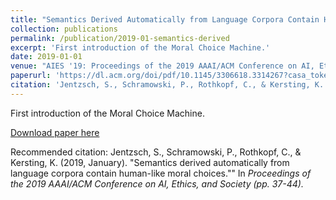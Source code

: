 ```yaml
---
title: "Semantics Derived Automatically from Language Corpora Contain Human-like Moral Choices"
collection: publications
permalink: /publication/2019-01-semantics-derived
excerpt: 'First introduction of the Moral Choice Machine.'
date: 2019-01-01
venue: "AIES '19: Proceedings of the 2019 AAAI/ACM Conference on AI, Ethics, and Society"
paperurl: 'https://dl.acm.org/doi/pdf/10.1145/3306618.3314267?casa_token=63O7vkrL6UkAAAAA:7FvuUnrwG0jHEW5Q66M54ErS99l3zxRsumero3vbN5lM2eBcrJJMwBKTqWHwAIL6wdlBBpXwVIY'
citation: 'Jentzsch, S., Schramowski, P., Rothkopf, C., & Kersting, K. (2019, January). "Semantics derived automatically from language corpora contain human-like moral choices."" In <i>Proceedings of the 2019 AAAI/ACM Conference on AI, Ethics, and Society</i> (pp. 37-44).'
---
```

First introduction of the Moral Choice Machine.

[Download paper here](https://dl.acm.org/doi/pdf/10.1145/3306618.3314267?casa_token=63O7vkrL6UkAAAAA:7FvuUnrwG0jHEW5Q66M54ErS99l3zxRsumero3vbN5lM2eBcrJJMwBKTqWHwAIL6wdlBBpXwVIY)    

Recommended citation: Jentzsch, S., Schramowski, P., Rothkopf, C., & Kersting, K. (2019, January). "Semantics derived automatically from language corpora contain human-like moral choices."" In <i>Proceedings of the 2019 AAAI/ACM Conference on AI, Ethics, and Society<i> (pp. 37-44).
